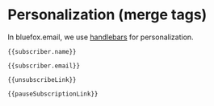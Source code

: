 # Personalization (merge tags)

In bluefox.email, we use [handlebars](https://handlebarsjs.com/) for personalization.

```
{{subscriber.name}}
```
```
{{subscriber.email}}
```

```
{{unsubscribeLink}}
```

```
{{pauseSubscriptionLink}}
```
